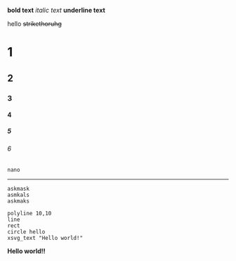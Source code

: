 **bold text**
*italic text*
__underline text__

hello
~~strikethoruhg~~

# 1
## 2
### 3

#### 4
##### 5
###### 6

`nano`

---

```
askmask
asmkals
askmaks
```


```xsvg:10,10
polyline 10,10
line 
rect 
circle hello
xsvg_text "Hello world!"
```
**Hello world!!**

